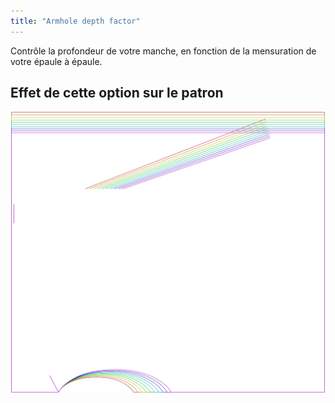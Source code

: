 ```yaml
---
title: "Armhole depth factor"
---
```


Contrôle la profondeur de votre manche, en fonction de la mensuration de votre épaule à épaule.

## Effet de cette option sur le patron

![Cette image montre l'effet de cette option en superposant plusieurs variantes qui ont une valeur différente pour cette option](tamiko_armholedepthfactor_sample.svg "Effect of this option on the pattern")
